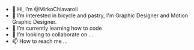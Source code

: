 - 👋 Hi, I’m @MirkoChiavaroli
- 👀 I’m interested in bicycle and pastry, I'm Graphic Designer and Motion Graphic Designer.
- 🌱 I’m currently learning how to code
- 💞️ I’m looking to collaborate on ...
- 📫 How to reach me ...

<!---
MirkoChiavaroli/MirkoChiavaroli is a ✨ special ✨ repository because its `README.md` (this file) appears on your GitHub profile.
You can click the Preview link to take a look at your changes.
--->
